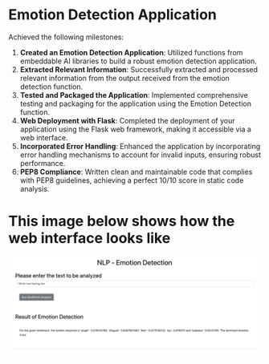 # Emotion Detection Application

Achieved the following milestones:

1. **Created an Emotion Detection Application**: Utilized functions from embeddable AI libraries to build a robust emotion detection application.
2. **Extracted Relevant Information**: Successfully extracted and processed relevant information from the output received from the emotion detection function.
3. **Tested and Packaged the Application**: Implemented comprehensive testing and packaging for the application using the Emotion Detection function.
4. **Web Deployment with Flask**: Completed the deployment of your application using the Flask web framework, making it accessible via a web interface.
5. **Incorporated Error Handling**: Enhanced the application by incorporating error handling mechanisms to account for invalid inputs, ensuring robust performance.
6. **PEP8 Compliance**: Written clean and maintainable code that complies with PEP8 guidelines, achieving a perfect 10/10 score in static code analysis.

# This image below shows how the web interface looks like 

![Web Interface](6b_deployment_test.png)
